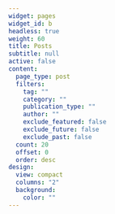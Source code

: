 ```yaml
---
widget: pages
widget_id: b
headless: true
weight: 60
title: Posts
subtitle: null
active: false
content:
  page_type: post
  filters:
    tag: ""
    category: ""
    publication_type: ""
    author: ""
    exclude_featured: false
    exclude_future: false
    exclude_past: false
  count: 20
  offset: 0
  order: desc
design:
  view: compact
  columns: "2"
  background:
    color: ""
---
```

